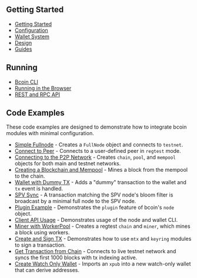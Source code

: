 ## Getting Started
- [Getting Started](Beginner's-Guide.md)
- [Configuration](Configuration.md)
- [Wallet System](Wallet-System.md)
- [Design](Design.md)
- [Guides](https://bcoin.io/guides.html)

## Running
- [Bcoin CLI](CLI.md)
- [Running in the Browser](https://bcoin.io/guides/browser.html)
- [REST and RPC API](https://bcoin.io/api-docs/index.html#introduction)

## Code Examples

These code examples are designed to demonstrate how to integrate bcoin modules
with minimal configuration.

- [Simple Fullnode](Examples/fullnode.js) - Creates a `FullNode` object and connects to `testnet`.
- [Connect to Peer](Examples/connect-to-peer.js) - Connects to a user-defined peer in `regtest` mode.
- [Connecting to the P2P Network](Examples/connect-to-the-p2p-network.js) - Creates `chain`, `pool`, and `mempool` objects for both main and testnet networks.
- [Creating a Blockchain and Mempool](Examples/create-a-blockchain-and-mempool.js) - Mines a block from the mempool to the chain.
- [Wallet with Dummy TX](Examples/wallet.js) - Adds a "dummy" transaction to the wallet and `tx` event is handled.
- [SPV Sync](Examples/spv-sync-wallet.js) - A transaction matching the SPV node's bloom filter is broadcast by a minimal full node to the SPV node.
- [Plugin Example](Examples/peers-plugin.js) - Demonstrates the `plugin` feature of bcoin's `node` object.
- [Client API Usage](Examples/client-api.js) - Demonstrates usage of the node and wallet CLI.
- [Miner with WorkerPool](Examples/miner-configs.js) - Creates a regtest `chain` and `miner`, which mines a block using workers.
- [Create and Sign TX](Examples/create-sign-tx.js) - Demonstrates how to use `mtx` and `keyring` modules to sign a transaction.
- [Get Transaction from Chain](Examples/get-tx-from-chain.js) - Connects to live testnet network and syncs the first 1000 blocks with tx indexing active.
- [Create Watch Only Wallet](Examples/watch-only-wallet.js) - Imports an `xpub` into a new watch-only wallet that can derive addresses.